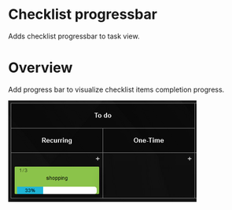 # Checklist progressbar
Adds checklist progressbar to task view.

# Overview
Add progress bar to visualize checklist items completion progress.

![preview](preview-image.png)
